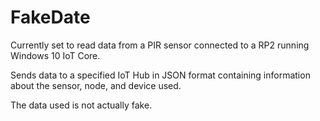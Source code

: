 <h1>FakeDate</h1>
Currently set to read data from a PIR sensor connected to a RP2 running Windows 10 IoT Core.

Sends data to a specified IoT Hub in JSON format containing information about the sensor, node, and device used.

The data used is not actually fake.
